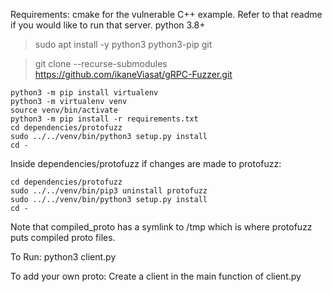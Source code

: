 Requirements:
  cmake for the vulnerable C++ example. Refer to that readme if you would like to run that server.
  python 3.8+
> sudo apt install -y python3 python3-pip git

> git clone --recurse-submodules https://github.com/ikaneViasat/gRPC-Fuzzer.git

```
python3 -m pip install virtualenv
python3 -m virtualenv venv
source venv/bin/activate
python3 -m pip install -r requirements.txt
cd dependencies/protofuzz
sudo ../../venv/bin/python3 setup.py install
cd -
```

Inside dependencies/protofuzz if changes are made to protofuzz:
```
cd dependencies/protofuzz
sudo ../../venv/bin/pip3 uninstall protofuzz
sudo ../../venv/bin/python3 setup.py install
cd -
```

Note that compiled_proto has a symlink to /tmp which is where protofuzz puts compiled proto files.

To Run:
python3 client.py

To add your own proto:
Create a client in the main function of client.py
